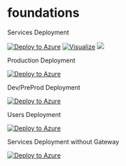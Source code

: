 # foundations

Services Deployment

[![Deploy to Azure](https://aka.ms/deploytoazurebutton)](https://portal.azure.com/#create/Microsoft.Template/uri/https%3A%2F%2Fraw.githubusercontent.com%2Ftoddnelson52%2Ffoundations%2Fmaster%2Fservicesdeploy.json)
[![Visualize](http://armviz.io/visualizebutton.png)](http://armviz.io/#/?load=https://raw.githubusercontent.com/toddnelson52/foundations/master/servicesdeploy.json)
<a href="http://armviz.io/#/?load=https://raw.githubusercontent.com/toddnelson52/foundations/master/servicesdeploy.json" target="_blank">
  <img src="http://armviz.io/visualizebutton.png"/>
</a>

Production Deployment

[![Deploy to Azure](https://aka.ms/deploytoazurebutton)](https://portal.azure.com/#create/Microsoft.Template/uri/https%3A%2F%2Fraw.githubusercontent.com%2Ftoddnelson52%2Ffoundations%2Fmaster%2Fproddeploy.json)

Dev/PreProd Deployment

[![Deploy to Azure](https://aka.ms/deploytoazurebutton)](https://portal.azure.com/#create/Microsoft.Template/uri/https%3A%2F%2Fraw.githubusercontent.com%2Ftoddnelson52%2Ffoundations%2Fmaster%2Fdevdeploy.json)

Users Deployment

[![Deploy to Azure](https://aka.ms/deploytoazurebutton)](https://portal.azure.com/#create/Microsoft.Template/uri/https%3A%2F%2Fraw.githubusercontent.com%2Ftoddnelson52%2Ffoundations%2Fmaster%2Fusersdeploy.json%0A)

Services Deployment without Gateway

[![Deploy to Azure](https://aka.ms/deploytoazurebutton)](https://portal.azure.com/#create/Microsoft.Template/uri/https%3A%2F%2Fraw.githubusercontent.com%2Ftoddnelson52%2Ffoundations%2Fmaster%2FservicesnoGWdeploy.json)

